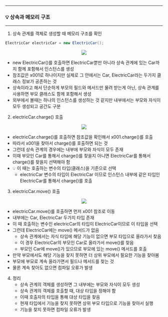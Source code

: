 -----
### 💡 상속과 메모리 구조
-----
1. 상속 관계를 객체로 생성할 때 메모리 구조를 확인
```java
ElectricCar electricCar = new ElectricCar();
```
<div align="center">
<img src="https://github.com/user-attachments/assets/3600f883-19dd-4243-86d7-4d3ddeb8b3c9">
</div>

   - new ElectricCar()를 호출하면 ElectricCar뿐만 아니라 상속 관계에 있는 Car까지 함께 포함해서 인스턴스를 생성
   - 참조값은 x001로 하나이지만 실제로 그 안에서는 Car, ElectricCar라는 두가지 클래스 정보가 공존하는 것
   - 상속이라고 해서 단순하게 부모의 필드와 메서드만 물려 받는게 아닌, 상속 관계를 사용하면 부모 클래스도 함께 포함해서 생성
   - 외부에서 볼때는 하나의 인스턴스를 생성하는 것 같지만 내부에서는 부모와 자식이 모두 생성되고 공간도 구분

2. electricCar.charge() 호출
<div align="center">
<img src="https://github.com/user-attachments/assets/55dff9d1-82c8-401b-ac47-390b25daddc6">
</div>

   - electricCar.charge()를 호출하면 참조값을 확인해서 x001.charge()를 호출
   - 따라서 x001을 찾아서 charge()를 호출하면 되는 것
   - 그런데 상속 관계의 경우에는 내부에 부모와 자식이 모두 존재
   - 이때 부모인 Car를 통해서 charge()를 찾을지 아니면 ElectricCar를 통해서 charge()를 찾을지 선택해야 함
   - 💡 이 때는 호출하는 변수의 타입(클래스)을 기준으로 선택
      + electricCar 변수의 타입이 ElectricCar 이므로 인스턴스 내부에 같은 타입인 ElectricCar를 통해서 charge()를 호출

3. electricCar.move() 호출
<div align="center">
<img src="https://github.com/user-attachments/assets/d16cb741-a29e-4932-85f7-c6eddd56f32e">
</div>

   - electricCar.move()를 호출하면 먼저 x001 참조로 이동
   - 내부에는 Car, ElectricCar 두가지 타입 존재
   - 이 때 호출하는 변수인 electricCar의 타입이 ElectricCar이므로 이 타입을 선택
   - 그런데 ElectricCar에는 move() 메서드가 없음
      + 상속 관계에서는 자식 타입에 해당 기능이 없으면 부모 타입으로 올라가서 찾음
      + 이 경우 ElectricCar의 부모인 Car로 올라가서 move()를 찾음
      + 부모인 Car에 move()가 있으므로 부모에 있는 move() 메서드를 호출
   - 만약 부모에서도 해당 기능을 찾지 못하면 더 상위 부모에서 필요한 기능을 찾아봄
   - 부모에 부모로 계속 올라가면서 필드나 메서드를 찾는 것
   - 물론 계속 찾아도 없으면 컴파일 오류가 발생

4. 정리
   - 상속 관계의 객체를 생성하면 그 내부에는 부모와 자식이 모두 생성  
   - 상속 관계의 객체를 호출할 때, 대상 타입을 정해야 함
   - 이때 호출자의 타입을 통해 대상 타입을 찾음
   - 현재 타입에서 기능을 찾지 못하면 상위 부모 타입으로 기능을 찾아서 실행
   - 기능을 찾지 못하면 컴파일 오류가 발생
